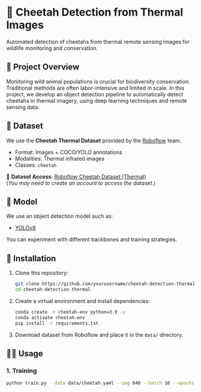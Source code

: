 # 🐆 Cheetah Detection from Thermal Images

Automated detection of cheetahs from thermal remote sensing images for wildlife monitoring and conservation.

## 📌 Project Overview

Monitoring wild animal populations is crucial for biodiversity conservation. Traditional methods are often labor-intensive and limited in scale. In this project, we develop an object detection pipeline to automatically detect cheetahs in thermal imagery, using deep learning techniques and remote sensing data.

## 📂 Dataset

We use the **Cheetah Thermal Dataset** provided by the [Roboflow](https://roboflow.com/) team.

- Format: Images + COCO/YOLO annotations
- Modalities: Thermal infrared images
- Classes: `cheetah`

🔗 **Dataset Access**: [Roboflow Cheetah Dataset (Thermal)](https://universe.roboflow.com/)  
(*You may need to create an account to access the dataset.*)

## 🧠 Model

We use an object detection model such as:
- [YOLOv8](https://github.com/ultralytics/ultralytics)

You can experiment with different backbones and training strategies.

## 🚀 Installation

1. Clone this repository:
    ```bash
    git clone https://github.com/yourusername/cheetah-detection-thermal.git
    cd cheetah-detection-thermal
    ```

2. Create a virtual environment and install dependencies:
    ```bash
    conda create -n cheetah-env python=3.9 -y
    conda activate cheetah-env
    pip install -r requirements.txt
    ```

3. Download dataset from Roboflow and place it in the `data/` directory.

## 🏃‍♀️ Usage

### 1. Training
```bash
python train.py --data data/cheetah.yaml --img 640 --batch 16 --epochs 50 --weights yolov5s.pt
```